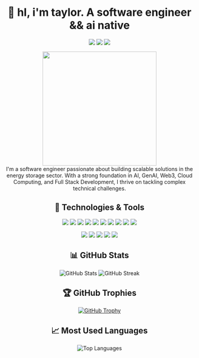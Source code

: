 <div align="center">

# 👋 hI, i'm taylor. A software engineer && ai native

<p>
  <img src="https://img.shields.io/badge/Based_in-San_Francisco-informational?style=flat&logo=google-maps&logoColor=white&color=2bbc8a" />
  <img src="https://img.shields.io/badge/Focus-Data_Driven_&_Cloud_Native-informational?style=flat&logo=battery&logoColor=white&color=2bbc8a" />
  <img src="https://img.shields.io/badge/Coding-24/7-informational?style=flat&logo=visual-studio-code&logoColor=white&color=2bbc8a" />
</p>

<img src="https://media.giphy.com/media/13HgwGsXF0aiGY/giphy.gif" width="300" />

</div>

<div align="center">
I'm a software engineer passionate about building scalable solutions in the energy storage sector. With a strong foundation in AI, GenAI, Web3, Cloud Computing, and Full Stack Development, I thrive on tackling complex technical challenges.
</div>

<div align="center">

## 🔧 Technologies & Tools

<p>
  <img src="https://img.shields.io/badge/Code-C++-informational?style=flat&logo=c++&logoColor=white&color=3498db" />
  <img src="https://img.shields.io/badge/Code-C-informational?style=flat&logo=c&logoColor=white&color=3498db" />
  <img src="https://img.shields.io/badge/Code-Java-informational?style=flat&logo=java&logoColor=white&color=3498db" />
  <img src="https://img.shields.io/badge/Code-JavaScript-informational?style=flat&logo=javascript&logoColor=white&color=3498db" />
  <img src="https://img.shields.io/badge/Code-Python-informational?style=flat&logo=python&logoColor=white&color=3498db" />
  <img src="https://img.shields.io/badge/Code-Go-informational?style=flat&logo=go&logoColor=white&color=3498db" />
  <img src="https://img.shields.io/badge/Code-React-informational?style=flat&logo=react&logoColor=white&color=3498db" />
  <img src="https://img.shields.io/badge/Code-TypeScript-informational?style=flat&logo=typescript&logoColor=white&color=3498db" />
  <img src="https://img.shields.io/badge/Code-PHP-informational?style=flat&logo=php&logoColor=white&color=3498db" />
  <img src="https://img.shields.io/badge/Code-Solidity-informational?style=flat&logo=solidity&logoColor=white&color=3498db" />
</p>

<p>
  <img src="https://img.shields.io/badge/Tools-Docker-informational?style=flat&logo=docker&logoColor=white&color=e74c3c" />
  <img src="https://img.shields.io/badge/Tools-Kubernetes-informational?style=flat&logo=kubernetes&logoColor=white&color=e74c3c" />
  <img src="https://img.shields.io/badge/Tools-AWS-informational?style=flat&logo=amazon-aws&logoColor=white&color=e74c3c" />
  <img src="https://img.shields.io/badge/Tools-TensorFlow-informational?style=flat&logo=tensorflow&logoColor=white&color=e74c3c" />
  <img src="https://img.shields.io/badge/Tools-PyTorch-informational?style=flat&logo=pytorch&logoColor=white&color=e74c3c" />
</p>

## 📊 GitHub Stats

<img src="https://github-readme-stats.vercel.app/api?username=lllyt8&show_icons=true&theme=radical" alt="GitHub Stats" />

<img src="https://github-readme-streak-stats.herokuapp.com/?user=lllyt8&theme=radical" alt="GitHub Streak" />

## 🏆 GitHub Trophies

<a href="https://github.com/ryo-ma/github-profile-trophy">
  <img src="https://github-profile-trophy.vercel.app/?username=lllyt8&theme=radical&row=1&column=6&margin-w=15" alt="GitHub Trophy" />
</a>

## 📈 Most Used Languages

<img src="https://github-readme-stats.vercel.app/api/top-langs/?username=lllyt8&layout=compact&theme=radical" alt="Top Languages" />


<!--
## 🚀 Featured Projects

<a href="https://github.com/lllyt8/Contributor">
  <img src="https://github-readme-stats.vercel.app/api/pin/?username=lllyt8&repo=Contributor&theme=radical" />
</a>

</div>

<p align="center">
  <img src="https://komarev.com/ghpvc/?username=lllyt8&color=green" alt="Profile views" />
</p>
